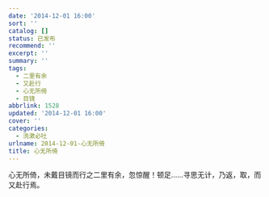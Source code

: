 ```yaml
---
date: '2014-12-01 16:00'
sort: ''
catalog: []
status: 已发布
recommend: ''
excerpt: ''
summary: ''
tags:
  - 二里有余
  - 又赴行
  - 心无所倚
  - 目镜
abbrlink: 1528
updated: '2014-12-01 16:00'
cover: ''
categories:
  - 洗漱必吐
urlname: 2014-12-01-心无所倚
title: 心无所倚
---
```


心无所倚，未戴目镜而行之二里有余，忽惊醒！顿足……寻思无计，乃返，取，而又赴行焉。

